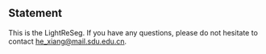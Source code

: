 ## Statement

This is the LightReSeg. If you have any questions, please do not hesitate to contact he_xiang@mail.sdu.edu.cn.
